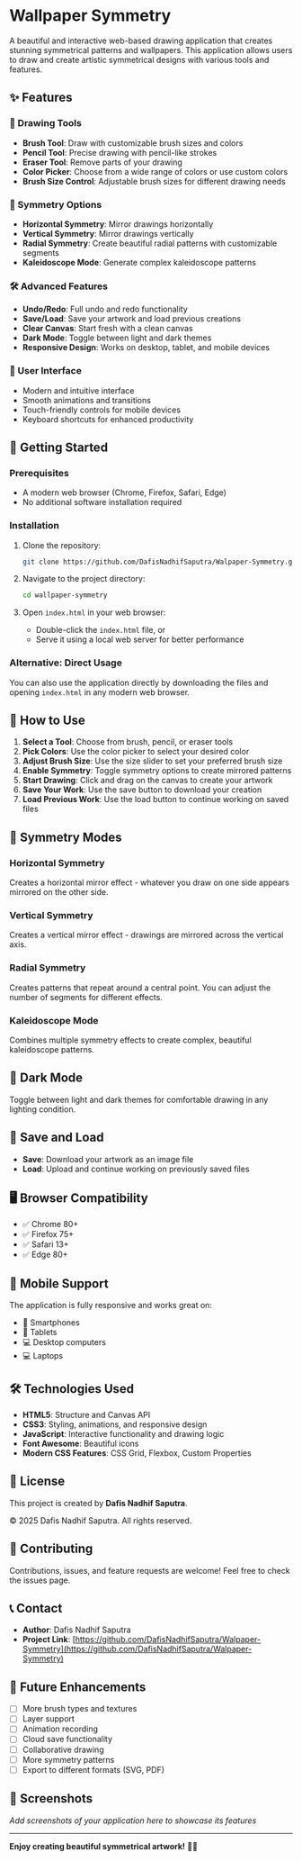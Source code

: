 # Wallpaper Symmetry

A beautiful and interactive web-based drawing application that creates stunning symmetrical patterns and wallpapers. This application allows users to draw and create artistic symmetrical designs with various tools and features.

## ✨ Features

### 🎨 Drawing Tools
- **Brush Tool**: Draw with customizable brush sizes and colors
- **Pencil Tool**: Precise drawing with pencil-like strokes
- **Eraser Tool**: Remove parts of your drawing
- **Color Picker**: Choose from a wide range of colors or use custom colors
- **Brush Size Control**: Adjustable brush sizes for different drawing needs

### 🔄 Symmetry Options
- **Horizontal Symmetry**: Mirror drawings horizontally
- **Vertical Symmetry**: Mirror drawings vertically
- **Radial Symmetry**: Create beautiful radial patterns with customizable segments
- **Kaleidoscope Mode**: Generate complex kaleidoscope patterns

### 🛠️ Advanced Features
- **Undo/Redo**: Full undo and redo functionality
- **Save/Load**: Save your artwork and load previous creations
- **Clear Canvas**: Start fresh with a clean canvas
- **Dark Mode**: Toggle between light and dark themes
- **Responsive Design**: Works on desktop, tablet, and mobile devices

### 🎯 User Interface
- Modern and intuitive interface
- Smooth animations and transitions
- Touch-friendly controls for mobile devices
- Keyboard shortcuts for enhanced productivity

## 🚀 Getting Started

### Prerequisites
- A modern web browser (Chrome, Firefox, Safari, Edge)
- No additional software installation required

### Installation
1. Clone the repository:
   ```bash
   git clone https://github.com/DafisNadhifSaputra/Walpaper-Symmetry.git
   ```

2. Navigate to the project directory:
   ```bash
   cd wallpaper-symmetry
   ```

3. Open `index.html` in your web browser:
   - Double-click the `index.html` file, or
   - Serve it using a local web server for better performance

### Alternative: Direct Usage
You can also use the application directly by downloading the files and opening `index.html` in any modern web browser.

## 📱 How to Use

1. **Select a Tool**: Choose from brush, pencil, or eraser tools
2. **Pick Colors**: Use the color picker to select your desired color
3. **Adjust Brush Size**: Use the size slider to set your preferred brush size
4. **Enable Symmetry**: Toggle symmetry options to create mirrored patterns
5. **Start Drawing**: Click and drag on the canvas to create your artwork
6. **Save Your Work**: Use the save button to download your creation
7. **Load Previous Work**: Use the load button to continue working on saved files

## 🎨 Symmetry Modes

### Horizontal Symmetry
Creates a horizontal mirror effect - whatever you draw on one side appears mirrored on the other side.

### Vertical Symmetry
Creates a vertical mirror effect - drawings are mirrored across the vertical axis.

### Radial Symmetry
Creates patterns that repeat around a central point. You can adjust the number of segments for different effects.

### Kaleidoscope Mode
Combines multiple symmetry effects to create complex, beautiful kaleidoscope patterns.

## 🌙 Dark Mode
Toggle between light and dark themes for comfortable drawing in any lighting condition.

## 💾 Save and Load
- **Save**: Download your artwork as an image file
- **Load**: Upload and continue working on previously saved files

## 🖥️ Browser Compatibility
- ✅ Chrome 80+
- ✅ Firefox 75+
- ✅ Safari 13+
- ✅ Edge 80+

## 📱 Mobile Support
The application is fully responsive and works great on:
- 📱 Smartphones
- 📱 Tablets
- 💻 Desktop computers
- 💻 Laptops

## 🛠️ Technologies Used
- **HTML5**: Structure and Canvas API
- **CSS3**: Styling, animations, and responsive design
- **JavaScript**: Interactive functionality and drawing logic
- **Font Awesome**: Beautiful icons
- **Modern CSS Features**: CSS Grid, Flexbox, Custom Properties

## 📄 License
This project is created by **Dafis Nadhif Saputra**.

© 2025 Dafis Nadhif Saputra. All rights reserved.

## 🤝 Contributing
Contributions, issues, and feature requests are welcome! Feel free to check the issues page.

## 📞 Contact
- **Author**: Dafis Nadhif Saputra
- **Project Link**: [https://github.com/DafisNadhifSaputra/Walpaper-Symmetry](https://github.com/DafisNadhifSaputra/Walpaper-Symmetry)

## 🎯 Future Enhancements
- [ ] More brush types and textures
- [ ] Layer support
- [ ] Animation recording
- [ ] Cloud save functionality
- [ ] Collaborative drawing
- [ ] More symmetry patterns
- [ ] Export to different formats (SVG, PDF)

## 📸 Screenshots
*Add screenshots of your application here to showcase its features*

---

**Enjoy creating beautiful symmetrical artwork!** 🎨✨
